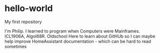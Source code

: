 # hello-world
My first repository

I'm Philip. I learned to program when Computers were Mainframes. ICL1906A, Algol68R. Oldschool
Here to learn about GitHUb so I can maybe help improve HomeAssistant documentation - which can be hard to read sometimes

